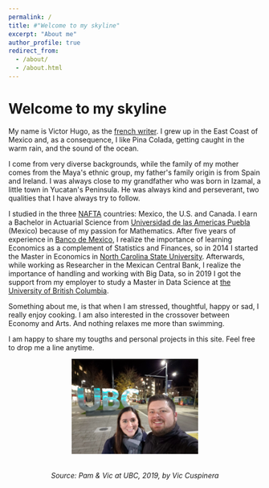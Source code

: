 ```yaml
---
permalink: /
title: #"Welcome to my skyline"
excerpt: "About me"
author_profile: true
redirect_from: 
  - /about/
  - /about.html
---
```


# Welcome to my skyline

My name is Victor Hugo, as the [french writer](https://en.wikipedia.org/wiki/Victor_Hugo). I grew up in the East Coast of Mexico and, as a consequence, I like Pina Colada, getting caught in the warm rain, and the sound of the ocean.

I come from very diverse backgrounds, while the family of my mother comes from the Maya's ethnic group, my father's family origin is from Spain and Ireland. I was always close to my grandfather who was born in Izamal, a little town in Yucatan's Peninsula. He was always kind and perseverant, two qualities that I have always try to follow.

I studied in the three [NAFTA](https://en.wikipedia.org/wiki/United_States–Mexico–Canada_Agreement) countries: Mexico, the U.S. and Canada. I earn a Bachelor in Actuarial Science from [Universidad de las Americas Puebla](https://www.udlap.mx/ofertaacademica/Default.aspx?cveCarrera=LAT&idioma=2) (Mexico) because of my passion for Mathematics. After five years of experience in [Banco de Mexico](https://www.banxico.org.mx/indexen.html), I realize the importance of learning Economics as a complement of Statistics and Finances, so in 2014 I started the Master in Economics in [North Carolina State University](https://poole.ncsu.edu/gradecon/). Afterwards, while working as Researcher in the Mexican Central Bank, I realize the importance of handling and working with Big Data, so in 2019 I got the support from my employer to study a Master in Data Science at [the University of British Columbia](https://masterdatascience.ubc.ca).

Something about me, is that when I am stressed, thoughtful, happy or sad, I really enjoy cooking. I am also interested in the crossover between Economy and Arts. And nothing relaxes me more than swimming.

I am happy to share my tougths and personal projects in this site. Feel free to drop me a line anytime.

<center>
<img src="/images/vic&pam_ubc.jpg" alt="cohort" width="50%" height="50%"/>  
<br>
<br>
<p style="font-style: italic;">Source: Pam & Vic at UBC, 2019, by Vic Cuspinera</p>
</center>
